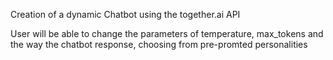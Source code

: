 Creation of a dynamic Chatbot using the together.ai API 

User will be able to change the parameters of temperature, max_tokens and the way the chatbot response, choosing from pre-promted personalities
 
